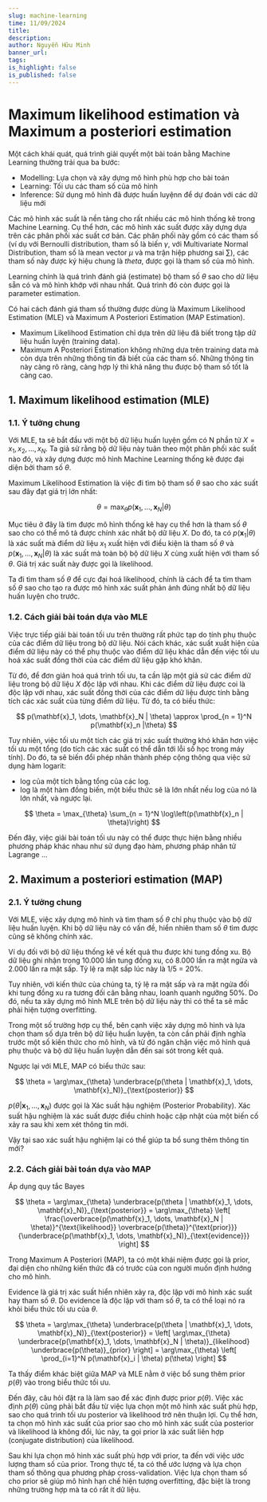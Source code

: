 ```yaml
---
slug: machine-learning
time: 11/09/2024
title: 
description:
author: Nguyễn Hữu Minh
banner_url: 
tags:
is_highlight: false
is_published: false
---
```


# Maximum likelihood estimation và Maximum a posteriori estimation

Một cách khái quát, quá trình giải quyết một bài toán bằng Machine Learning thường trải qua ba bước:
- Modelling: Lựa chọn và xây dựng mô hình phù hợp cho bài toán
- Learning: Tối ưu các tham số của mô hình
- Inference: Sử dụng mô hình đã được huấn luyệnn để dự đoán với các dữ liệu mới

Các mô hình xác suất là nền tảng cho rất nhiều các mô hình thống kê trong Machine Learning.
Cụ thể hơn, các mô hình xác suất được xây dựng dựa trên các phân phối xác suất cơ bản.
Các phân phối này gồm có các tham số (ví dụ với Bernoulli distribution, tham số là biến $\gamma$, với Multivariate Normal Distribution, tham số là mean vector $\mu$ và ma trận hiệp phương sai $\sum$), các tham số này được ký hiệu chung là $theta$, được gọi là tham số của mô hình.

Learning chính là quá trình đánh giá (estimate) bộ tham số $\theta$ sao cho dữ liệu sẵn có và mô hình khớp với nhau nhất.
Quá trình đó còn được gọi là parameter estimation.

Có hai cách đánh giá tham số thường được dùng là Maximum Likelihood Estimation (MLE) và Maximum A Posteriori Estimation (MAP Estimation).
- Maximum Likelihood Estimation chỉ dựa trên dữ liệu đã biết trong tập dữ liệu huấn luyện (training data).
- Maximum A Posteriori Estimation không những dựa trên training data mà còn dựa trên những thông tin đã biết của các tham số. Những thông tin này càng rõ ràng, càng hợp lý thì khả năng thu được bộ tham số tốt là càng cao.

## 1. Maximum likelihood estimation (MLE)

### 1.1. Ý tưởng chung

Với MLE, ta sẽ bắt đầu với một bộ dữ liệu huấn luyện gồm có N phần tử $X = {x_1, x_2, \dots, x_N}$.
Ta giả sử rằng bộ dữ liệu này tuân theo một phân phối xác suất nào đó, và xây dựng được mô hình Machine Learning thống kê được đại diện bởi tham số $\theta$.

Maximum Likelihood Estimation là việc đi tìm bộ tham số $\theta$ sao cho xác suất sau đây đạt giá trị lớn nhất:

$$
\theta = \max_{\theta} p(\mathbf{x}_1, \dots, \mathbf{x}_N | \theta)
$$

Mục tiêu ở đây là tìm được mô hình thống kê hay cụ thể hơn là tham số $\theta$ sao cho có thể mô tả được chính xác nhất bộ dữ liệu $X$.
Do đó, ta có $p(\mathbf{x}_1| \theta)$ là xác suất mà điểm dữ liệu $x_1$ xuất hiện với điều kiện là tham số $\theta$ và $p(\mathbf{x}_1, \dots, \mathbf{x}_N | \theta)$ là xác suất mà toàn bộ bộ dữ liệu $X$ cùng xuất hiện với tham số $\theta$.
Giá trị xác suất này được gọi là likelihood.

Ta đi tìm tham số $\theta$ để cực đại hoá likelihood, chính là cách để ta tìm tham số $\theta$ sao cho tạo ra được mô hình xác suất phản ảnh đúng nhất bộ dữ liệu huấn luyện cho trước.

### 1.2. Cách giải bài toán dựa vào MLE

Việc trực tiếp giải bài toán tối ưu trên thường rất phức tạp do tính phụ thuộc của các điểm dữ liệu trong bộ dữ liệu.
Nói cách khác, xác suất xuất hiện của điểm dữ liệu này có thể phụ thuộc vào điểm dữ liệu khác dẫn đến việc tối ưu hoá xác suất đồng thời của các điểm dữ liệu gặp khó khăn.

Từ đó, để đơn giản hoá quá trình tối ưu, ta cần lập một giả sử các điểm dữ liệu trong bộ dữ liệu $X$ độc lập với nhau.
Khi các điểm dữ liệu được coi là độc lập với nhau, xác suất đồng thời của các điểm dữ liệu được tính bằng tích các xác suất của từng điểm dữ liệu.
Từ đó, ta có biểu thức:

$$
p(\mathbf{x}_1, \dots, \mathbf{x}_N | \theta) \approx \prod_{n = 1}^N p(\mathbf{x}_n |\theta)
$$

Tuy nhiên, việc tối ưu một tích các giá trị xác suất thường khó khăn hơn việc tối ưu một tổng (do tích các xác suất có thể dẫn tới lỗi số học trong máy tính).
Do đó, ta sẽ biến đổi phép nhân thành phép cộng thông qua việc sử dụng hàm logarit:
- log của một tích bằng tổng của các log.
- log là một hàm đồng biến, một biểu thức sẽ là lớn nhất nếu log của nó là lớn nhất, và ngược lại.

$$
\theta = \max_{\theta} \sum_{n = 1}^N \log\left(p(\mathbf{x}_n | \theta)\right)
$$

Đến đây, việc giải bài toán tối ưu này có thể được thực hiện bằng nhiều phương pháp khác nhau như sử dụng đạo hàm, phương pháp nhân tử Lagrange ...

## 2. Maximum a posteriori estimation (MAP)

### 2.1. Ý tưởng chung

Với MLE, việc xây dựng mô hình và tìm tham số $\theta$ chỉ phụ thuộc vào bộ dữ liệu huấn luyện.
Khi bộ dữ liệu này có vấn đề, hiển nhiên tham số $\theta$ tìm được cũng sẽ không chính xác.

Ví dụ đối với bộ dữ liệu thống kê về kết quả thu được khi tung đồng xu.
Bộ dữ liệu ghi nhận trong 10.000 lần tung đồng xu, có 8.000 lần ra mặt ngửa và 2.000 lần ra mặt sấp.
Tỷ lệ ra mặt sấp lúc này là 1/5 = 20%.

Tuy nhiên, với kiến thức của chúng ta, tỷ lệ ra mặt sấp và ra mặt ngửa đối khi tung đồng xu ra tương đối cân bằng nhau, loanh quanh ngưỡng 50%.
Do đó, nếu ta xây dựng mô hình MLE trên bộ dữ liệu này thì có thể ta sẽ mắc phải hiện tượng overfitting.

Trong một số trường hợp cụ thể, bên cạnh việc xây dựng mô hình và lựa chọn tham số dựa trên bộ dữ liệu huấn luyện, ta còn cần phải định nghĩa trước một số kiến thức cho mô hình, và từ đó ngăn chặn việc mô hình quá phụ thuộc và bộ dữ liệu huấn luyện dẫn đến sai sót trong kết quả.

Ngược lại với MLE, MAP có biểu thức sau:

$$
\theta = \arg\max_{\theta} \underbrace{p(\theta | \mathbf{x}_1, \dots, \mathbf{x}_N)}_{\text{posterior}}
$$

$p(\theta | \mathbf{x}_1, \dots, \mathbf{x}_N)$ được gọi là Xác suất hậu nghiệm (Posterior Probability).
Xác suất hậu nghiệm là xác suất được điều chỉnh hoặc cập nhật của một biến cố xảy ra sau khi xem xét thông tin mới.

Vậy tại sao xác suất hậu nghiệm lại có thể giúp ta bổ sung thêm thông tin mới?

### 2.2. Cách giải bài toán dựa vào MAP

Áp dụng quy tắc Bayes

$$
\theta = \arg\max_{\theta} \underbrace{p(\theta | \mathbf{x}_1, \dots, \mathbf{x}_N)}_{\text{posterior}} = 
\arg\max_{\theta} \left[ \frac{\overbrace{p(\mathbf{x}_1, \dots, \mathbf{x}_N | \theta)}^{\text{likelihood}} \overbrace{p(\theta)}^{\text{prior}}}{\underbrace{p(\mathbf{x}_1, \dots, \mathbf{x}_N)}_{\text{evidence}}} \right]
$$

Trong Maximum A Posteriori (MAP), ta có một khái niệm được gọi là prior, đại diện cho những kiến thức đã có trước của con người muốn định hướng cho mô hình.

Evidence là giá trị xác suất hiển nhiên xảy ra, độc lập với mô hình xác suất hay tham số $\theta$.
Do evidence là độc lập với tham số $\theta$, ta có thể loại nó ra khỏi biểu thức tối ưu của $\theta$.

$$
\theta = \arg\max_{\theta} \underbrace{p(\theta | \mathbf{x}_1, \dots, \mathbf{x}_N)}_{\text{posterior}} = \left[ \arg\max_{\theta} \underbrace{p(\mathbf{x}_1, \dots, \mathbf{x}_N | \theta)}_{likelihood} \underbrace{p(\theta)}_{prior} \right] = \arg\max_{\theta} \left[ \prod_{i=1}^N p(\mathbf{x}_i | \theta) p(\theta) \right]
$$

Ta thấy điểm khác biệt giữa MAP và MLE nằm ở việc bổ sung thêm prior $p(\theta)$ vào trong biểu thức tối ưu.

Đến đây, câu hỏi đặt ra là làm sao để xác định được prior $p(\theta)$.
Việc xác định $p(\theta)$ cũng phải bắt đầu từ việc lựa chọn một mô hình xác suất phù hợp, sao cho quá trình tối ưu posterior và likelihood trở nên thuận lợi.
Cụ thể hơn, ta chọn mô hình xác suất của prior sao cho mô hình xác suất của posterior và likelihood là không đổi, lúc này, ta gọi prior là xác suất liên hợp (conjugate distribution) của likelihood.

Sau khi lựa chọn mô hình xác suất phù hợp với prior, ta đến với việc ước lượng tham số của prior.
Trong thực tế, ta có thể ước lượng và lựa chọn tham số thông qua phương pháp cross-validation.
Việc lựa chọn tham số cho prior sẽ giúp mô hình hạn chế hiện tượng overfitting, đặc biệt là trong những trường hợp mà ta có rất ít dữ liệu.
